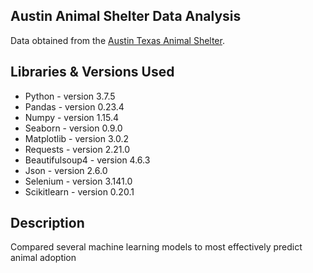 ## Austin Animal Shelter Data Analysis
Data obtained from the [Austin Texas Animal Shelter](https://data.austintexas.gov/Health-and-Community-Services/Austin-Animal-Center-Outcomes/9t4d-g238).


## Libraries & Versions Used
* Python - version 3.7.5
* Pandas - version 0.23.4
* Numpy - version 1.15.4
* Seaborn - version 0.9.0
* Matplotlib - version 3.0.2
* Requests - version 2.21.0
* Beautifulsoup4 - version 4.6.3
* Json - version 2.6.0
* Selenium - version 3.141.0
* Scikitlearn - version 0.20.1


## Description
Compared several machine learning models to most effectively predict animal adoption




